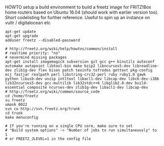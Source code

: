 
HOWTO setup a build environment to build a freetz image for FRITZ!Box home routers based on Ubuntu 16.04 (should work with earlier version too). Short codelisting for further reference. Useful to spin up an instance on vultr / digitalocean etc

    apt-get update
    apt-get upgrade
    adduser freetz --disabled-password

    # http://freetz.org/wiki/help/howtos/common/install
    # realtime priority: "no"
    # nevermind missing packages
    apt-get install imagemagick subversion git gcc g++ binutils autoconf automake autopoint libtool-bin make bzip2 libncurses5-dev libreadline-dev zlib1g-dev flex bison patch texinfo tofrodos gettext pkg-config ecj fastjar realpath perl libstring-crc32-perl ruby ruby1.8 gawk python libusb-dev unzip intltool libacl1-dev libcap-dev libc6-dev-i386 lib32ncurses5-dev gcc-multilib lib32stdc++6 libglib2.0-dev build-essential composite ncurses-dev zlib1g-dev libacl1-dev libcap-dev
    # http://freetz.org/wiki/common/source_code
    cd /home/freetz
    su freetz
    umask 0022
    svn co http://svn.freetz.org/trunk
    cd trunk
    make menuconfig

    # If you're running on a single CPU core, make sure to set
    # "Build system options" -> "Number of jobs to run simultaneously" to 1
    # or FREETZ_JLEVEL=1 in the config file
